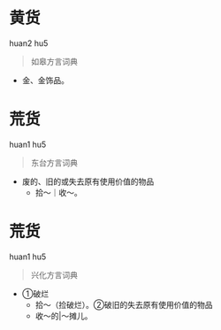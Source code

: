 # 黄货
huan2 hu5
> 如皋方言词典
- 金、金饰品。

# 荒货
huan1 hu5
> 东台方言词典
- 废的、旧的或失去原有使用价值的物品
  - 拾～｜收～。

# 荒货
huan1 hu5
> 兴化方言词典
- ①破烂
  - 拾～（捡破烂）。②破旧的失去原有使用价值的物品
  - 收～的|～摊儿。
